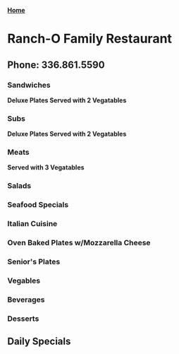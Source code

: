 **[Home](https://chuckbyrum2.github.io/)** <br>

# Ranch-O Family Restaurant
## Phone: 336.861.5590

### Sandwiches
**Deluxe Plates Served with 2 Vegatables**


### Subs
**Deluxe Plates Served with 2 Vegatables**


### Meats
**Served with 3 Vegatables**

### Salads

### Seafood Specials

### Italian Cuisine

### Oven Baked Plates w/Mozzarella Cheese

### Senior's Plates

### Vegables

### Beverages

### Desserts

## Daily Specials
